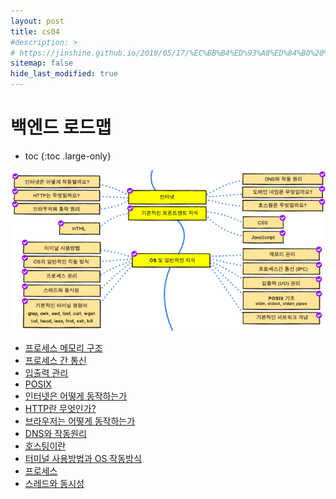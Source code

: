 ```yaml
---
layout: post
title: cs04
#description: >
# https://jinshine.github.io/2018/05/17/%EC%BB%B4%ED%93%A8%ED%84%B0%20%EA%B8%B0%EC%B4%88/%EB%A9%94%EB%AA%A8%EB%A6%AC%EA%B5%AC%EC%A1%B0/
sitemap: false
hide_last_modified: true
---
```

# 백엔드 로드맵

* toc
{:toc .large-only}

![](/assets/img/cs/roadmap.png)

- [프로세스 메모리 구조](https://xxyoonxx.github.io/sub1rm/2023-06-13-rm01/)
- [프로세스 간 통신](https://xxyoonxx.github.io/sub1rm/2023-06-15-rm02/)
- [입출력 관리](https://xxyoonxx.github.io/sub1rm/2023-06-20-rm03/)
- [POSIX](https://xxyoonxx.github.io/sub1rm/2023-06-22-rm04/)
- [인터넷은 어떻게 동작하는가](https://xxyoonxx.github.io/sub1rm/2023-06-22-rm04/)
- [HTTP란 무엇인가?](https://xxyoonxx.github.io/sub1rm/2023-06-26-rm05/)
- [브라우저는 어떻게 동작하는가](https://xxyoonxx.github.io/sub1rm/2023-06-29-rm06/)
- [DNS와 작동원리](https://xxyoonxx.github.io/sub1rm/2023-06-29-rm07/)
- [호스팅이란](https://xxyoonxx.github.io/sub1rm/2023-07-09-rm12/)
- [터미널 사용방법과 OS 작동방식](https://xxyoonxx.github.io/sub1rm/2023-07-14-rm13/)
- [프로세스](https://xxyoonxx.github.io/sub1rm/2023-07-25-rm14/)
- [스레드와 동시성](https://xxyoonxx.github.io/sub1rm/2023-07-31-rm15/)
